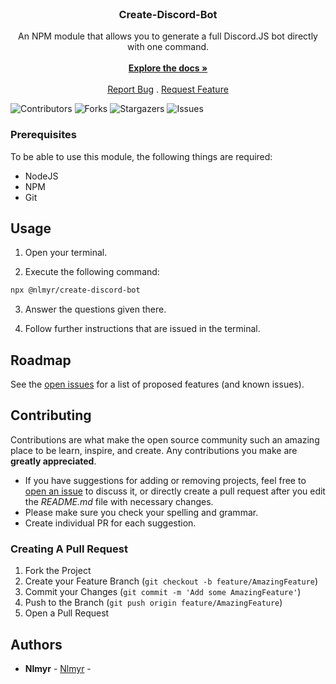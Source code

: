 <br/>
<p align="center">
  <h3 align="center">Create-Discord-Bot</h3>

  <p align="center">
    An NPM module that allows you to generate a full Discord.JS bot directly with one command.
    <br/>
    <br/>
    <a href="https://github.com/Nollknolle/create-discord-bot"><strong>Explore the docs »</strong></a>
    <br/>
    <br/>
    <a href="https://github.com/Nollknolle/create-discord-bot/issues">Report Bug</a>
    .
    <a href="https://github.com/Nollknolle/create-discord-bot/issues">Request Feature</a>
  </p>
</p>

![Contributors](https://img.shields.io/github/contributors/Nollknolle/create-discord-bot?color=dark-green) ![Forks](https://img.shields.io/github/forks/Nollknolle/create-discord-bot?style=social) ![Stargazers](https://img.shields.io/github/stars/Nollknolle/create-discord-bot?style=social) ![Issues](https://img.shields.io/github/issues/Nollknolle/create-discord-bot) 

### Prerequisites

To be able to use this module, the following things are required:

* NodeJS
* NPM
* Git

## Usage

1. Open your terminal.

2. Execute the following command:
```sh
npx @nlmyr/create-discord-bot
```

3. Answer the questions given there.

4. Follow further instructions that are issued in the terminal.

## Roadmap

See the [open issues](https://github.com/Nollknolle/create-discord-bot/issues) for a list of proposed features (and known issues).

## Contributing

Contributions are what make the open source community such an amazing place to be learn, inspire, and create. Any contributions you make are **greatly appreciated**.
* If you have suggestions for adding or removing projects, feel free to [open an issue](https://github.com/Nollknolle/create-discord-bot/issues/new) to discuss it, or directly create a pull request after you edit the *README.md* file with necessary changes.
* Please make sure you check your spelling and grammar.
* Create individual PR for each suggestion.

### Creating A Pull Request

1. Fork the Project
2. Create your Feature Branch (`git checkout -b feature/AmazingFeature`)
3. Commit your Changes (`git commit -m 'Add some AmazingFeature'`)
4. Push to the Branch (`git push origin feature/AmazingFeature`)
5. Open a Pull Request

## Authors

* **Nlmyr** - [Nlmyr](https://github.com/Nollknolle/) -
